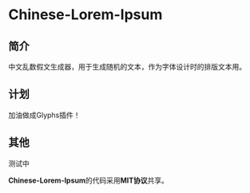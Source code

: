 # Chinese-Lorem-Ipsum


## 简介

中文乱数假文生成器，用于生成随机的文本，作为字体设计时的排版文本用。



## 计划
加油做成Glyphs插件！



## 其他
测试中

**Chinese-Lorem-Ipsum**的代码采用**MIT协议**共享。